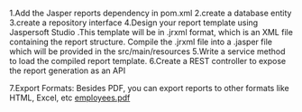 1.Add the Jasper reports dependency in pom.xml
2.create a database entity 
3.create a repository interface
4.Design your report template using Jaspersoft Studio .This template will 
be in .jrxml format, which is an XML file containing the report structure.
Compile the .jrxml file into a .jasper file which will be provided in the src/main/resources 
5.Write a service method to load the compiled report template.
6.Create a REST controller to expose the report generation as an API

7.Export Formats: Besides PDF, you can export reports to other formats 
like HTML, Excel, etc
[employees.pdf](https://github.com/user-attachments/files/16710812/employees.pdf)
